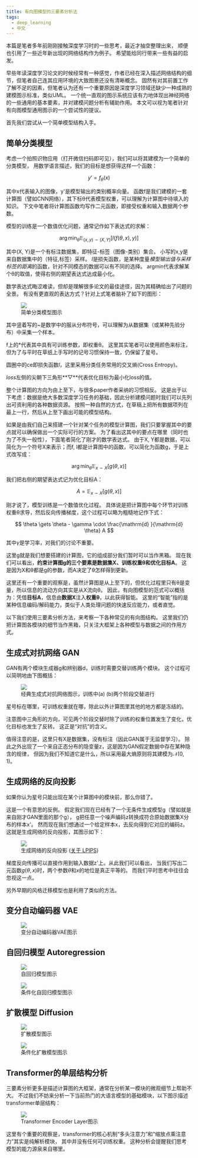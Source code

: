 ```yaml
---
title: 有向图模型的三要素分析法
tags:
  - deep_learning
  - 中文
---
```



本篇是笔者多年前刚刚接触深度学习时的一些思考，最近才抽空整理出来，
顺便也引用了一些近年新出现的网络结构作为例子。
希望能给同行带来一些有益的启发。


早些年读深度学习论文的时候经常有一种感觉，作者已经在深入描述网络结构的细节，但笔者自己连其应用环境的大致图景还没有清晰概念。
固然有对其前置工作了解不足的因素，但笔者认为还有一个重要原因是深度学习领域还缺少一种成熟的建模图示标准，类似UML。
一个统一直观的图示系统应该有力地体现出神经网络的一些通用的基本要素，并对建模问题分析有辅助作用。
本文可以视为笔者针对有向图模型通用图示的一个尝试性的提议。

首先我们尝试从一个简单模型结构入手。


## 简单分类模型

考虑一个拍照识物应用（打开微信扫码即可见），我们可以将其建模为一个简单的分类模型，
用数学语言描述，我们的目标是想获得这样一个函数：

$$
y'=f_\theta(x)
$$

其中x代表输入的图像，y'是模型输出的类别概率向量。
函数f是我们建模的一套计算图（譬如CNN网络），其下标&theta;代表模型权重，可以理解为计算图中待填入的知识。
下文中笔者将计算图函数均写作二元函数，即接受权重和输入数据两个参数。

模型的训练是一个数值优化问题，通常记作如下表达式的求解：

$$
\arg \min_\theta { \mathbb{E}_{(x,y)\sim (X,Y)} [l(f(\theta, x), y)] }
$$

其中(X, Y)是一个有标注数据集，即特征-标签（图像-类别）集合。
小写的x,y是来自数据集中的（特征,标签）采样。
$l$是损失函数，是某种度量*模型输出值与采样标签的距离*的函数，针对不同模态的数据可以有不同的选择。
argmin代表求解某个&theta;的取值，使得右侧的期望表达式达成最小化。

数学表达式晦涩难读，但却是理解很多论文的最佳途径，因为其精确给出了问题的全景。
有没有更直观的表达方式？针对上式笔者脑补了如下的图形：

<figure>
	<picture>
		<img src="/images/diagram-simple-classification.drawio.svg" />
	</picture>
	<figcaption>
		简单分类模型图示
	</figcaption>
</figure>

其中竖着写的~是数学中的服从分布符号，可以理解为从数据集（或某种先验分布）中采集一个样本。

f上的*代表其中具有可训练参数，即权重&theta;。
这里其实笔者可以使用颜色来标注，但为了与平时在草纸上手写时的记号习惯保持一致，仍保留了星号。

圆圈中的ce即损失函数$l$，这里采用分类任务常用的交叉熵(Cross Entropy)。

*loss*左侧的尖朝下三角形**▽**代表优化目标为最小化loss的值。

整个计算图的方向为由上至下，与很多paper作者采纳的习惯相反。
这是出于以下考虑：数据是绝大多数深度学习任务的基础，因此分析建模问题时我们可以先列出可资利用的各种数据资源。
按照一种自然的方式，在草稿上把所有数据项列在最上一行，然后从上至下画出可能的模型结构。

如果是由我们自己来搭建一个针对某个任务的模型计算图，我们只要掌握其中的要点就可以确保做出一个实际可行的方案。
为了看出这其中的要点在哪里（同时也为了不失一般性），下面笔者简化了刚才的数学表达式。
由于X, Y都是数据，可以简化为一个符号X来表示；而f, l都是计算图中的函数，可以简化为函数g，于是上式改写成：


$$
\arg \min_\theta { \mathbb{E}_{x\sim X} [ g(\theta, x) ] }
$$

我们把右侧的期望表达式记为优化目标A：

$$
A = \mathbb{E}_{x\sim X} [ g(\theta, x) ]
$$

刚才说了，模型训练是一个数值优化过程。
具体说是把计算图中每个环节对训练权重&theta;求导，然后反向传播梯度，这个过程可以略为粗糙地记作下式：

$$
\theta \gets  \theta - \gamma  \cdot \frac{\mathrm{d} }{\mathrm{d} \theta} A
$$

其中$\gamma$是学习率，对我们的讨论不重要。

这里g就是我们想要搭建的计算图，它的组成部分我们暂时可以当作黑箱。
现在我们可以看出，**约束计算图g的三个要素是数据集X、训练权重&theta;和优化目标A**。
这是因为X和&theta;都是g的参数，而A决定了&theta;怎样得到更新。

这里还有一个重要的观察是，虽然计算图是从上至下的，但优化过程里只有&theta;是变量，所以信息的流动方向其实是从X流向&theta;。
因此，有向图模型的范式可以概括为：凭借**目标A**，信息由**数据X**注入**权重&theta;**，以此获得智能。
这里的“智能”指的是某种信息编码/解码能力，类似于人类处理问题的快速反应能力，或者直觉。

以下我们使用三要素分析方法，来考察一下各种常见的有向图结构。
这里我们仍把计算图各模块的细节当作黑箱，只关注大框架上各种模型与数据之间的作用方式。

<!-- more -->


## 生成式对抗网络 GAN

GAN有两个模块生成器g和辨别器d，训练时需要交替训练两个模块。
这个过程可以简明地由下图概括：

<figure>
	<picture>
		<img src="/images/diagram-gan.drawio.svg" />
	</picture>
	<figcaption>
		经典生成式对抗网络图示，训练中(a) (b)两个阶段交替进行
	</figcaption>
</figure>

星号标在哪里，可训练权重就在哪，除此以外计算图里其他的地方都是冻结的。

注意图中三角形的方向，可见两个阶段交替时除了训练的权重位置发生了变化，优化目标也发生了反转。
这正是“对抗”的含义。

值得注意的是，这里只有X是数据集，没有标注（因此GAN属于无监督学习）。
除此之外出现了一个来自正态分布的隐变量z，这是因为GAN假定数据中存在某种隐含的规律，
但因为我们不知道它是什么，所以采用最大熵原则将其建模为𝒩(0, 1)。


## 生成网络的反向投影

如果你认为星号只能出现在某个计算图中的模块前，那么你错了。

这是一个有意思的反例。
假定我们现在已经有了一个无条件生成模型g（譬如就是来自刚才GAN里面的那个g），
g把任意一个噪声编码z转换成符合原始数据集X分布的样本x'。
然而现在我们想通过一个给定样本x，去反向得到它对应的编码z。
这就是生成网络的反向投影，其图示如下：

<figure>
	<picture>
		<img src="/images/diagram-gen-projector.drawio.svg" />
	</picture>
	<figcaption>
		生成网络的反向投影 (<a href="https://richzhang.github.io/PerceptualSimilarity" target="_blank">关于 LPIPS</a>)
	</figcaption>
</figure>

梯度反向传播可以直接作用到输入数据z'上。从此我们可以看出，
当我们写出二元函数$g(\theta, x)$时，两个参数$\theta$和$x$的地位是真正平等的。
而我们平时思考中往往会忽视这一点。

另外早期的风格迁移模型也是利用了类似的方法。


## 变分自动编码器 VAE

<figure>
	<picture>
		<img src="/images/diagram-vae.drawio.svg" />
	</picture>
	<figcaption>
		变分自动编码器VAE图示
	</figcaption>
</figure>


## 自回归模型 Autoregression

<figure>
	<picture>
		<img src="/images/diagram-autoregression.drawio.svg" />
	</picture>
	<figcaption>
		自回归模型图示
	</figcaption>
</figure>


<figure>
	<picture>
		<img src="/images/diagram-autoregression-conditional.drawio.svg" />
	</picture>
	<figcaption>
		条件化自回归模型图示
	</figcaption>
</figure>


## 扩散模型 Diffusion

<figure>
	<picture>
		<img src="/images/diagram-diffusion.drawio.svg" />
	</picture>
	<figcaption>
		扩散模型图示
	</figcaption>
</figure>


<figure>
	<picture>
		<img src="/images/diagram-diffusion-conditional.drawio.svg" />
	</picture>
	<figcaption>
		条件化扩散模型图示
	</figcaption>
</figure>


## Transformer的单层结构分析

三要素分析更多是描述计算图的大框架，通常在分析某一模块的微观细节上帮助不大。
不过我们不妨来分析一下当前热门的大语言模型的基础模块，以下图示描述transformer单层结构：

<figure>
	<picture>
		<img src="/images/diagrom-transformer-layer.drawio.svg" />
	</picture>
	<figcaption>
		Transformer Encoder Layer图示
	</figcaption>
</figure>

这里有个重要的观察是，transformer的核心机制“多头注意力”和“缩放点乘注意力”其实是纯解析模块，
其中并没有任何可训练权重。
这种分析会提醒我们思考模型的能力源泉来自哪里。
